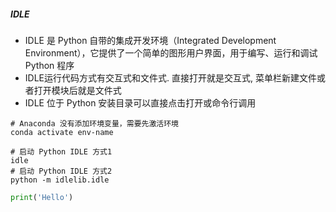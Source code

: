 ##### IDLE
- IDLE 是 Python 自带的集成开发环境（Integrated Development Environment），它提供了一个简单的图形用户界面，用于编写、运行和调试 Python 程序
- IDLE运行代码方式有交互式和文件式. 直接打开就是交互式, 菜单栏新建文件或者打开模块后就是文件式
- IDLE 位于 Python 安装目录可以直接点击打开或命令行调用

```shell
# Anaconda 没有添加环境变量，需要先激活环境
conda activate env-name

# 启动 Python IDLE 方式1
idle
# 启动 Python IDLE 方式2
python -m idlelib.idle
```

```python
print('Hello')
```